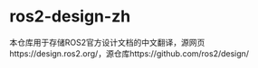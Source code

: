 # ros2-design-zh
本仓库用于存储ROS2官方设计文档的中文翻译，源网页https://design.ros2.org/，源仓库https://github.com/ros2/design/

